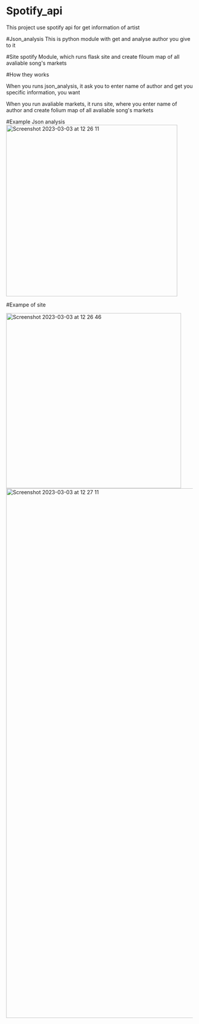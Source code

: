 # Spotify_api
This project use spotify api for get information of artist

#Json_analysis 
This is python module with get and analyse author you give to it

#Site spotify
Module, which runs flask site and create filoum map of all avaliable song's markets



#How they works

When you runs json_analysis, it ask you to enter name of author and get you specific information, you want


When you run avaliable markets, it runs site, where you enter name of author and create folium map of all avaliable song's markets


#Example Json analysis
<img width="462" alt="Screenshot 2023-03-03 at 12 26 11" src="https://user-images.githubusercontent.com/55399864/222696593-4df7f022-ef29-4a73-8485-3ceaf9f52516.png">

#Exampe of site

<img width="472" alt="Screenshot 2023-03-03 at 12 26 46" src="https://user-images.githubusercontent.com/55399864/222696717-cdb180d7-a5fe-4a9e-b06f-548e98c331f9.png">
<img width="1427" alt="Screenshot 2023-03-03 at 12 27 11" src="https://user-images.githubusercontent.com/55399864/222696817-71806f8e-cd4e-4e0c-84d4-52842da9e1ea.png">
